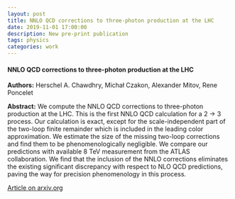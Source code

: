 ```yaml
---
layout: post
title: NNLO QCD corrections to three-photon production at the LHC
date: 2019-11-01 17:00:00
description: New pre-print publication
tags: physics 
categories: work
---
```


<h4> NNLO QCD corrections to three-photon production at the LHC </h4>

<b>Authors:</b> Herschel A. Chawdhry, Michał Czakon, Alexander Mitov, Rene Poncelet

<b>Abstract:</b> We compute the NNLO QCD corrections to three-photon production at the LHC. This is the first NNLO QCD calculation for a 2 -> 3 process. Our calculation is exact, except for the scale-independent part of the two-loop finite remainder which is included in the leading color approximation. We estimate the size of the missing two-loop corrections and find them to be phenomenologically negligible. We compare our predictions with available 8 TeV measurement from the ATLAS collaboration. We find that the inclusion of the NNLO corrections eliminates the existing significant discrepancy with respect to NLO QCD predictions, paving the way for precision phenomenology in this process. 

<a href="https://arxiv.org/abs/1911.00479">Article on arxiv.org</a>
